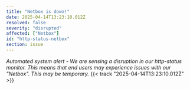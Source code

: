 ```yaml
---
title: "Netbox is down!"
date: 2025-04-14T13:23:10.012Z
resolved: false
severity: "disrupted"
affected: ["Netbox"]
id: "http-status-netbox"
section: issue
---
```


**Automated system alert* - We are sensing a disruption in our http-status monitor. This means that end users may experience issues with our "Netbox". This may be temporary.* {{< track "2025-04-14T13:23:10.012Z" >}}
